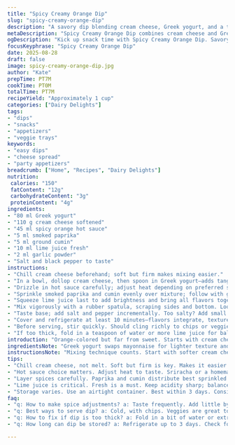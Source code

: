 ```yaml
---
title: "Spicy Creamy Orange Dip"
slug: "spicy-creamy-orange-dip"
description: "A savory dip blending cream cheese, Greek yogurt, and a tangy orange hot sauce base. Smoky paprika replaces chili powder for a mellow heat profile. Lime juice adds brightness. Balanced spices with cayenne and a touch of garlic powder. Perfect for veggie trays or chips. Refrigerate briefly to meld flavors. Versatile. Dairy-forward texture with smooth but slightly thick consistency. Quick to whip, no cooking required."
metaDescription: "Spicy Creamy Orange Dip combines cream cheese and Greek yogurt for a zesty snack. Perfect for chips and veggie trays."
ogDescription: "Kick up snack time with Spicy Creamy Orange Dip. Savory with a hint of heat. Ideal with chips or fresh veggies."
focusKeyphrase: "Spicy Creamy Orange Dip"
date: 2025-08-28
draft: false
image: spicy-creamy-orange-dip.jpg
author: "Kate"
prepTime: PT7M
cookTime: PT0M
totalTime: PT7M
recipeYield: "Approximately 1 cup"
categories: ["Dairy Delights"]
tags:
- "dips"
- "snacks"
- "appetizers"
- "veggie trays"
keywords:
- "easy dips"
- "cheese spread"
- "party appetizers"
breadcrumb: ["Home", "Recipes", "Dairy Delights"]
nutrition: 
 calories: "150"
 fatContent: "12g"
 carbohydrateContent: "3g"
 proteinContent: "4g"
ingredients:
- "80 ml Greek yogurt"
- "110 g cream cheese softened"
- "45 ml spicy orange hot sauce"
- "5 ml smoked paprika"
- "5 ml ground cumin"
- "10 ml lime juice fresh"
- "2 ml garlic powder"
- "Salt and black pepper to taste"
instructions:
- "Chill cream cheese beforehand; soft but firm makes mixing easier."
- "In a bowl, dollop cream cheese, then spoon in Greek yogurt—adds tang and lightens texture."
- "Drizzle in hot sauce carefully; adjust heat depending on preferred spice level."
- "Sprinkle smoked paprika and cumin evenly over mixture; follow with garlic powder."
- "Squeeze lime juice last to add brightness and bring all flavors together."
- "Mix vigorously with a rubber spatula, scraping sides and bottom. Look for a smooth, glossy finish with slight whip air incorporated."
- "Taste base; add salt and pepper incrementally. Too salty? Add small spoon of yogurt."
- "Cover and refrigerate at least 10 minutes—flavors integrate, texture firms up slightly."
- "Before serving, stir quickly. Should cling richly to chips or veggies—not runny."
- "If too thick, fold in a teaspoon of water or more lime juice for balance."
introduction: "Orange-colored but far from sweet. Starts with cream cheese base, swaps out mayonnaise for Greek yogurt. Keeps texture creamy, adds subtle tartness—good offset to heat. Hot sauce choice critical; an orange-hued sriracha or habanero blend preferred. Smoked paprika brings earthiness, deeper than plain chili powder. Lime juice lifts, prevents heaviness. Garlic powder in small doses to avoid bitterness. Mix textures right: cream cheese softened just so, yogurt chilled, keeps dip thick but spreadable. Refrigerate briefly; cold temp firms texture, helps flavors meld but not numb palate. Great to prep ahead, saves time."
ingredientsNote: "Greek yogurt swaps mayonnaise for lighter texture and tang. Cream cheese softened but not melted—too soft will water dip down. Spicy orange hot sauce—think sriracha with color, or a homemade blend with fresh chili and orange zest if feeling experimental. Smoked paprika replaces chili powder for smoky depth; cumin adds warmth without heat. Fresh lime juice mandatory for acidity to cut richness. Garlic powder safer choice than fresh garlic—no harsh bite, better shelf life. Salt controls flavor lift, black pepper adds subtle heat. Adjust hot sauce to taste—remember heat late builds on palate. Always use fresh lime rather than bottled for vibrancy."
instructionsNote: "Mixing technique counts. Start with softer cream cheese at room temp for smooth incorporation. Yogurt cold but thick, drop gently to keep dip fluffy rather than runny. Add spices gradually; paprika and cumin powders disperse unevenly if dumped in all at once—sprinkle evenly and fold in well. Lime juice last to prevent breaking dairy base. Stir method important—scrape sides and bottom to avoid gritty lumps, fold to trap air gently. Taste mid-mix; seasoning can change once chilled. Never rush refrigeration—dip thickens and flavors marry better over 10–15 minutes, but no longer than 1 hour or dip may dry out. Serve cold, not straight from freezer, to keep creamy and accessible."
tips:
- "Chill cream cheese, not melt. Soft but firm is key. Makes it easier to mix later. Blend in yogurt gently. Fold it in."
- "Hot sauce choice matters. Adjust heat to taste. Sriracha or a homemade blend works great. Orange hues are essential."
- "Layer spices carefully. Paprika and cumin distribute best sprinkled. Avoid clumps that could ruin flavor. Ensure even mixing."
- "Lime juice is critical. Fresh is a must. Keep acidity sharp; balances richness. Squeeze gradually, taste as you go."
- "Storage varies. Use an airtight container. Best within 3 days. Consider freezing for longer. Texture changes though."
faq:
- "q: How to make spice adjustments? a: Taste frequently. Add little by little. Avoid too much heat. Balance with yogurt or lime."
- "q: Best ways to serve dip? a: Cold, with chips. Veggies are great too. Consider crackers or pretzels. Can also use as sandwich spread."
- "q: How to fix if dip is too thick? a: Fold in a bit of water or extra lime juice. Adjust to desired consistency. Mix well afterward."
- "q: How long can dip be stored? a: Refrigerate up to 3 days. Check for changes. Freezing is fine too, texture shifts when thawed."

---
```

